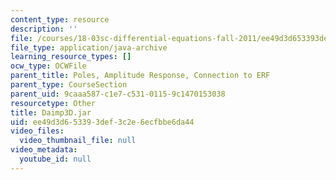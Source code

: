 ```yaml
---
content_type: resource
description: ''
file: /courses/18-03sc-differential-equations-fall-2011/ee49d3d653393def3c2e6ecfbbe6da44_Daimp3D.jar
file_type: application/java-archive
learning_resource_types: []
ocw_type: OCWFile
parent_title: Poles, Amplitude Response, Connection to ERF
parent_type: CourseSection
parent_uid: 9caaa587-c1e7-c531-0115-9c1470153038
resourcetype: Other
title: Daimp3D.jar
uid: ee49d3d6-5339-3def-3c2e-6ecfbbe6da44
video_files:
  video_thumbnail_file: null
video_metadata:
  youtube_id: null
---
```

